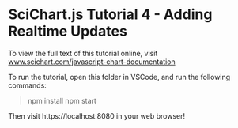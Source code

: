 # SciChart.js Tutorial 4 - Adding Realtime Updates

To view the full text of this tutorial online, visit www.scichart.com/javascript-chart-documentation 

To run the tutorial, open this folder in VSCode, and run the following commands:

> npm install
> npm start 

Then visit https://localhost:8080 in your web browser! 
